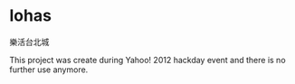 lohas
=====

樂活台北城

This project was create during Yahoo! 2012 hackday event and there is no further use anymore.
